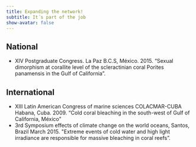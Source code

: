 ```yaml
---
title: Expanding the network!
subtitle: It´s part of the job
show-avatar: false
---
```


## National
 * XIV Postgraduate Congress. La Paz B.C.S, México. 2015. “Sexual dimorphism at corallite level of the scleractinian coral Porites panamensis in the Gulf of California”. 

## International 
 * XIII Latin American Congress of marine sciences COLACMAR-CUBA Habana, Cuba. 2009. “Cold coral bleaching in the south-west of Gulf of California, México” 
 * 3rd Symposium effects of climate change on the world oceans, Santos, Brazil March 2015. "Extreme events of cold water and high light irradiance are responsible for massive bleaching in coral reefs”.

